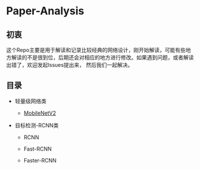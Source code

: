 # Paper-Analysis

## 初衷
这个Repo主要是用于解读和记录比较经典的网络设计，刚开始解读，可能有些地方解读的不是很到位，后期还会对相应的地方进行修改。如果遇到问题，或者解读出错了，欢迎发起Issues提出来，
然后我们一起解决。

## 目录

* 轻量级网络类

  * [MobileNetV2](https://github.com/ZH-Lee/Paper-Analysis/blob/master/MobileNet/MobileNetv2.md)

* 目标检测-RCNN类

  * RCNN

  * Fast-RCNN

  * Faster-RCNN
